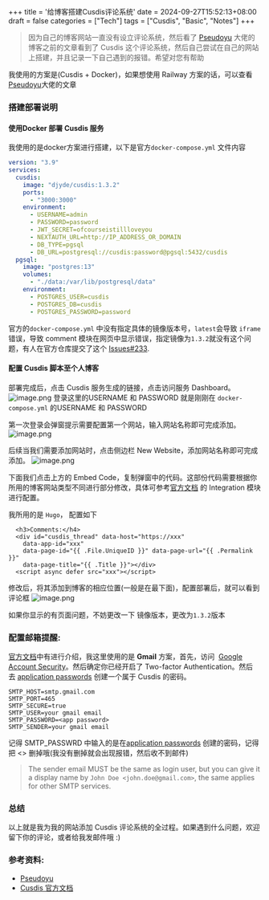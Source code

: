 +++
title = '给博客搭建Cusdis评论系统'
date = 2024-09-27T15:52:13+08:00
draft = false
categories = ["Tech"]
tags = ["Cusdis", "Basic", "Notes"]
+++



> 因为自己的博客网站一直没有设立评论系统，然后看了 [Pseudoyu](https://www.pseudoyu.com/zh/2022/05/24/free_and_lightweight_blog_comment_system_using_cusdis_and_railway/) 大佬的博客之前的文章看到了 Cusdis 这个评论系统，然后自己尝试在自己的网站上搭建，并且记录一下自己遇到的报错。希望对您有帮助

我使用的方案是(Cusdis + Docker)，如果想使用 Railway 方案的话，可以查看  [Pseudoyu](https://www.pseudoyu.com/zh/2022/05/24/free_and_lightweight_blog_comment_system_using_cusdis_and_railway/)大佬的文章

### 搭建部署说明
#### 使用Docker 部署 Cusdis 服务
我使用的是docker方案进行搭建，以下是官方`docker-compose.yml` 文件内容
```yaml
version: "3.9"
services:
  cusdis:
    image: "djyde/cusdis:1.3.2"
    ports:
      - "3000:3000"
    environment:
      - USERNAME=admin
      - PASSWORD=password
      - JWT_SECRET=ofcourseistillloveyou
      - NEXTAUTH_URL=http://IP_ADDRESS_OR_DOMAIN
      - DB_TYPE=pgsql
      - DB_URL=postgresql://cusdis:password@pgsql:5432/cusdis
  pgsql:
    image: "postgres:13"
    volumes:
      - "./data:/var/lib/postgresql/data"
    environment:
      - POSTGRES_USER=cusdis
      - POSTGRES_DB=cusdis
      - POSTGRES_PASSWORD=password
```

官方的`docker-compose.yml` 中没有指定具体的镜像版本号，`latest`会导致 `iframe` 错误，导致 comment 模块在网页中显示错误，指定镜像为`1.3.2`就没有这个问题，有人在官方仓库提交了这个 [Issues#233](https://github.com/djyde/cusdis/issues/233#issuecomment-1877440099).

#### 配置 Cusdis 脚本至个人博客
部署完成后，点击 Cusdis 服务生成的链接，点击访问服务 Dashboard。
![image.png](https://wangzhrbuckets.s3.bitiful.net/picture/2024/10/ab8294f0b337960a303e3ac14e9fa425.png)
登录这里的USERNAME 和 PASSWORD 就是刚刚在 `docker-compose.yml` 的USERNAME 和 PASSWORD

第一次登录会弹窗提示需要配置第一个网站，输入网站名称即可完成添加。
![image.png](https://wangzhrbuckets.s3.bitiful.net/picture/2024/10/57d7c258a38bb4f86277b95e7672864b.png)

后续当我们需要添加网站时，点击侧边栏 New Website，添加网站名称即可完成添加。
![image.png](https://wangzhrbuckets.s3.bitiful.net/picture/2024/10/00f7cb6b182b75213bdfec036f0e4808.png)

下面我们点击上方的 Embed Code，复制弹窗中的代码。这部份代码需要根据你所用的博客网站类型不同进行部分修改，具体可参考[官方文档](https://cusdis.com/doc#/) 的 Integration 模块进行配置。

我所用的是 `Hugo`， 配置如下
```
  <h3>Comments:</h4>
  <div id="cusdis_thread" data-host="https://xxx"
    data-app-id="xxx"
    data-page-id="{{ .File.UniqueID }}" data-page-url="{{ .Permalink }}"
    data-page-title="{{ .Title }}"></div>
  <script async defer src="xxx"></script>
```

修改后，将其添加到博客的相应位置(一般是在最下面)，配置部署后，就可以看到评论框
![image.png](https://wangzhrbuckets.s3.bitiful.net/picture/2024/10/940c6bda84011ee1547d0b17fe014b96.png)

如果你显示的有页面问题，不妨更改一下 镜像版本，更改为`1.3.2`版本

### 配置邮箱提醒:

[官方文档](https://cusdis.com/doc#/features/notification)中有进行介绍，我这里使用的是 **Gmail** 方案，首先，访问  [Google Account Security](https://myaccount.google.com/security)。然后确定你已经开启了 Two-factor Authentication。然后去 [application passwords](https://myaccount.google.com/apppasswords) 创建一个属于 Cusdis 的密码。

```
SMTP_HOST=smtp.gmail.com 
SMTP_PORT=465 
SMTP_SECURE=true 
SMTP_USER=your gmail email 
SMTP_PASSWORD=<app password> 
SMTP_SENDER=your gmail email
```
记得 SMTP_PASSWRD 中输入的是在[application passwords](https://myaccount.google.com/apppasswords) 创建的密码，记得把 <> 删掉哦(我没有删掉就会出现报错，然后收不到邮件)

> The sender email MUST be the same as login user, but you can give it a display name by `John Doe <john.doe@gmail.com>`, the same applies for other SMTP services.

### 总结
以上就是我为我的网站添加 Cusdis 评论系统的全过程。如果遇到什么问题，欢迎留下你的评论，或者给我发邮件哦 :)

### 参考资料:

- [Pseudoyu](https://www.pseudoyu.com/zh/2022/05/24/free_and_lightweight_blog_comment_system_using_cusdis_and_railway/)
- [Cusdis 官方文档](https://cusdis.com/doc#/)

